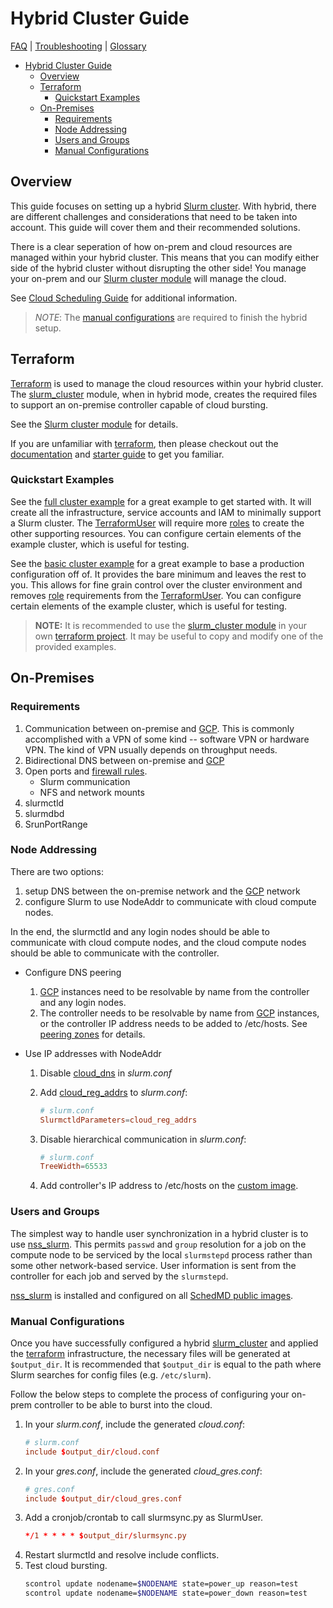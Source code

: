 # Hybrid Cluster Guide

[FAQ](./faq.md) | [Troubleshooting](./troubleshooting.md) |
[Glossary](./glossary.md)

<!-- mdformat-toc start --slug=github --no-anchors --maxlevel=6 --minlevel=1 -->

- [Hybrid Cluster Guide](#hybrid-cluster-guide)
  - [Overview](#overview)
  - [Terraform](#terraform)
    - [Quickstart Examples](#quickstart-examples)
  - [On-Premises](#on-premises)
    - [Requirements](#requirements)
    - [Node Addressing](#node-addressing)
    - [Users and Groups](#users-and-groups)
    - [Manual Configurations](#manual-configurations)

<!-- mdformat-toc end -->

## Overview

This guide focuses on setting up a hybrid [Slurm cluster](./glossary.md#slurm).
With hybrid, there are different challenges and considerations that need to be
taken into account. This guide will cover them and their recommended solutions.

There is a clear seperation of how on-prem and cloud resources are managed
within your hybrid cluster. This means that you can modify either side of the
hybrid cluster without disrupting the other side! You manage your on-prem and
our [Slurm cluster module](../terraform/slurm_cluster/README.md) will manage the
cloud.

See [Cloud Scheduling Guide](https://slurm.schedmd.com/elastic_computing.html)
for additional information.

> *NOTE*: The [manual configurations](#manual-configurations) are required to
> finish the hybrid setup.

## Terraform

[Terraform](./glossary.md#terraform) is used to manage the cloud resources
within your hybrid cluster. The
[slurm_cluster](../terraform/slurm_cluster/README.md) module, when in hybrid
mode, creates the required files to support an on-premise controller capable of
cloud bursting.

See the [Slurm cluster module](../terraform/slurm_cluster/README.md) for
details.

If you are unfamiliar with [terraform](./glossary.md#terraform), then please
checkout out the [documentation](https://www.terraform.io/docs) and
[starter guide](https://learn.hashicorp.com/collections/terraform/gcp-get-started)
to get you familiar.

### Quickstart Examples

See the
[full cluster example](../terraform/slurm_cluster/examples/slurm_cluster/hybrid/full/README.md)
for a great example to get started with. It will create all the infrastructure,
service accounts and IAM to minimally support a Slurm cluster. The
[TerraformUser](./glossary.md#terraformuser) will require more
[roles](./glossary.md#iam-roles) to create the other supporting resources. You
can configure certain elements of the example cluster, which is useful for
testing.

See the
[basic cluster example](../terraform/slurm_cluster/examples/slurm_cluster/hybrid/basic/README.md)
for a great example to base a production configuration off of. It provides the
bare minimum and leaves the rest to you. This allows for fine grain control over
the cluster environment and removes [role](./glossary.md#iam-roles) requirements
from the [TerraformUser](./glossary.md#terraformuser). You can configure certain
elements of the example cluster, which is useful for testing.

> **NOTE:** It is recommended to use the
> [slurm_cluster module](../terraform/modules/slurm_cluster/README.md) in your
> own [terraform project](./glossary.md#terraform-project). It may be useful to
> copy and modify one of the provided examples.

## On-Premises

### Requirements

1. Communication between on-premise and [GCP](./glossary.md#gcp). This is
   commonly accomplished with a VPN of some kind -- software VPN or hardware
   VPN. The kind of VPN usually depends on throughput needs.
1. Bidirectional DNS between on-premise and [GCP](./glossary.md#gcp)
1. Open ports and [firewall rules](./glossary.md#firewall-rules).
   - Slurm communication
   - NFS and network mounts
1. slurmctld
1. slurmdbd
1. SrunPortRange

### Node Addressing

There are two options:

1. setup DNS between the on-premise network and the [GCP](./glossary.md#gcp)
   network
1. configure Slurm to use NodeAddr to communicate with cloud compute nodes.

In the end, the slurmctld and any login nodes should be able to communicate with
cloud compute nodes, and the cloud compute nodes should be able to communicate
with the controller.

- Configure DNS peering

  1. [GCP](./glossary.md#gcp) instances need to be resolvable by name from the
     controller and any login nodes.
  1. The controller needs to be resolvable by name from [GCP](./glossary.md#gcp)
     instances, or the controller IP address needs to be added to /etc/hosts.
     See [peering zones](https://cloud.google.com/dns/zones/#peering-zones) for
     details.

- Use IP addresses with NodeAddr

  1. Disable
     [cloud_dns](https://slurm.schedmd.com/slurm.conf.html#OPT_cloud_dns) in
     *slurm.conf*

  1. Add
     [cloud_reg_addrs](https://slurm.schedmd.com/slurm.conf.html#OPT_cloud_reg_addrs)
     to *slurm.conf*:

     ```conf
     # slurm.conf
     SlurmctldParameters=cloud_reg_addrs
     ```

  1. Disable hierarchical communication in *slurm.conf*:

     ```conf
     # slurm.conf
     TreeWidth=65533
     ```

  1. Add controller's IP address to /etc/hosts on the
     [custom image](./images.md#custom-images).

### Users and Groups

The simplest way to handle user synchronization in a hybrid cluster is to use
[nss_slurm](https://slurm.schedmd.com/nss_slurm.html). This permits `passwd` and
`group` resolution for a job on the compute node to be serviced by the local
`slurmstepd` process rather than some other network-based service. User
information is sent from the controller for each job and served by the
`slurmstepd`.

[nss_slurm](https://slurm.schedmd.com/nss_slurm.html) is installed and
configured on all [SchedMD public images](./images.md#public-images).

### Manual Configurations

Once you have successfully configured a hybrid
[slurm_cluster](../terraform/slurm_cluster/README.md) and applied the
[terraform](./glossary.md#terraform) infrastructure, the necessary files will be
generated at `$output_dir`. It is recommended that `$output_dir` is equal to the
path where Slurm searches for config files (e.g. `/etc/slurm`).

Follow the below steps to complete the process of configuring your on-prem
controller to be able to burst into the cloud.

1. In your *slurm.conf*, include the generated *cloud.conf*:
   ```conf
   # slurm.conf
   include $output_dir/cloud.conf
   ```
1. In your *gres.conf*, include the generated *cloud_gres.conf*:
   ```conf
   # gres.conf
   include $output_dir/cloud_gres.conf
   ```
1. Add a cronjob/crontab to call slurmsync.py as SlurmUser.
   ```conf
   */1 * * * * $output_dir/slurmsync.py
   ```
1. Restart slurmctld and resolve include conflicts.
1. Test cloud bursting.
   ```sh
   scontrol update nodename=$NODENAME state=power_up reason=test
   scontrol update nodename=$NODENAME state=power_down reason=test
   ```
